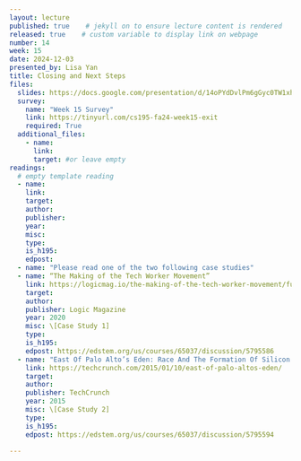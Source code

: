 ```yaml
---
layout: lecture
published: true    # jekyll on to ensure lecture content is rendered
released: true    # custom variable to display link on webpage
number: 14
week: 15
date: 2024-12-03
presented_by: Lisa Yan
title: Closing and Next Steps
files:
  slides: https://docs.google.com/presentation/d/14oPYdDvlPm6gGyc0TW1xhZb5q9na2eyu52h8bAG0AoY/edit?usp=sharing
  survey: 
    name: "Week 15 Survey"
    link: https://tinyurl.com/cs195-fa24-week15-exit
    required: True
  additional_files:
    - name: 
      link: 
      target: #or leave empty
readings:
  # empty template reading
  - name: 
    link:
    target:
    author:
    publisher: 
    year: 
    misc: 
    type: 
    is_h195: 
    edpost:
  - name: "Please read one of the two following case studies"
  - name: “The Making of the Tech Worker Movement”
    link: https://logicmag.io/the-making-of-the-tech-worker-movement/full-text/
    target:
    author:
    publisher: Logic Magazine
    year: 2020
    misc: \[Case Study 1]
    type: 
    is_h195: 
    edpost: https://edstem.org/us/courses/65037/discussion/5795586
  - name: "East Of Palo Alto’s Eden: Race And The Formation Of Silicon Valley"
    link: https://techcrunch.com/2015/01/10/east-of-palo-altos-eden/
    target:
    author:
    publisher: TechCrunch
    year: 2015
    misc: \[Case Study 2]
    type: 
    is_h195: 
    edpost: https://edstem.org/us/courses/65037/discussion/5795594

---
```


<!-- information here -->
